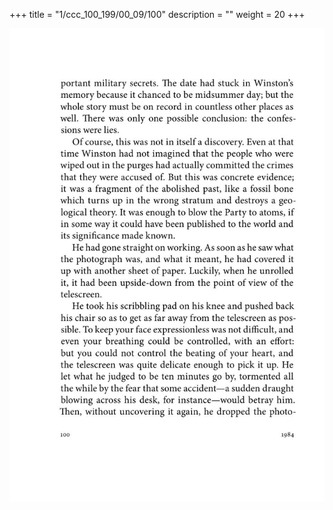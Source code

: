 +++
title = "1/ccc_100_199/00_09/100"
description = ""
weight = 20
+++

<img class="center-fit-jpg" src="/jpg_/out_jpg_1984__100.jpg" ></img>

